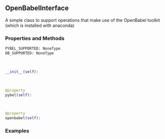## <a id="McUtils.McUtils.ExternalPrograms.Babel.OpenBabelInterface">OpenBabelInterface</a>
A simple class to support operations that make use of the OpenBabel toolkit (which is installed with anaconda)

### Properties and Methods
```python
PYBEL_SUPPORTED: NoneType
OB_SUPPORTED: NoneType
```
<a id="McUtils.McUtils.ExternalPrograms.Babel.OpenBabelInterface.__init__" class="docs-object-method">&nbsp;</a>
```python
__init__(self): 
```

<a id="McUtils.McUtils.ExternalPrograms.Babel.OpenBabelInterface.pybel" class="docs-object-method">&nbsp;</a>
```python
@property
pybel(self): 
```

<a id="McUtils.McUtils.ExternalPrograms.Babel.OpenBabelInterface.openbabel" class="docs-object-method">&nbsp;</a>
```python
@property
openbabel(self): 
```

### Examples
